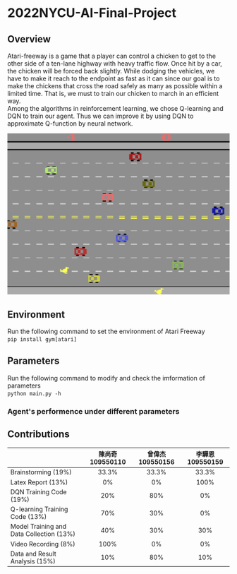 # 2022NYCU-AI-Final-Project
## Overview
  Atari-freeway is a game that a player can control a chicken to get to the other side of a ten-lane highway with heavy traffic flow. Once hit by a car, the chicken will be forced back slightly. While dodging the vehicles, we have to make it reach to the endpoint as fast as it can since our goal is to  make the chickens that cross the road safely as many as possible within a limited time. That is, we must to train our chicken to march in an efficient way.  
Among the algorithms in reinforcement learning, we chose Q-learning and DQN to train our agent. Thus we can improve it by using DQN to approximate Q-function by neural network.  

![image](https://github.com/Willy0921/2022NYCU-AI-Final-Project/blob/main/Freeway%20AI/freeway.png)

## Environment
Run the following command to set the environment of Atari Freeway  
`pip install gym[atari]`  


## Parameters
Run the following command to modify and check the imformation of parameters  
`python main.py -h`

### Agent's performence under different parameters


## Contributions

|         |陳尚奇109550110          | 曾偉杰109550156  |李驊恩109550159  |
| ------------- |:-------------:| :-----:|:-----:|
| Brainstorming (19%)        |  33.3%     | 33.3% | 33.3% |
| Latex Report (13%)       | 0%      |    0% |100% |
| DQN Training Code (19%)     | 20%      |    80% |0% |
| Q-learning Training Code (13%) | 70%     | 30% | 0% |
| Model Training and Data Collection (13%)  | 40%      | 30% | 30% |
| Video Recording (8%)       | 100%    | 0% | 0% |
| Data and Result Analysis (15%)       | 10%      | 80% | 10% |
